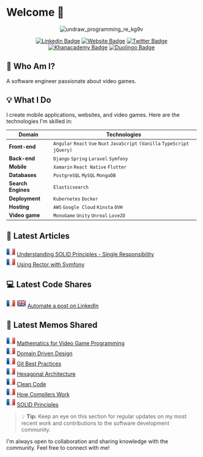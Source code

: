 # Welcome 👋
<div align="center">
<img src="https://github.com/tanguychenier/tanguychenier/assets/22911157/9998af4a-f59e-404c-b0b3-de38c61cf59e" alt="undraw_programming_re_kg9v">

<br />

[![Linkedin Badge](https://img.shields.io/badge/-Tanguy_Chenier-blue?style=for-the-badge&logo=Linkedin&logoColor=white&link=https://www.linkedin.com/in/tanguy-chenier/)](https://www.linkedin.com/in/tanguy-chenier/)
[![Website Badge](https://img.shields.io/badge/-TanSoftware-47CCCC?style=for-the-badge&logo=Google-Chrome&logoColor=white&link=https://www.tansoftware.com)](https://www.tansoftware.com)
[![Twitter Badge](https://img.shields.io/badge/-@ChenierTanguy-1ca0f1?style=for-the-badge&logo=twitter&logoColor=white&link=https://twitter.com/ChenierTanguy)](https://twitter.com/ChenierTanguy)
[![Khanacademy Badge](https://img.shields.io/badge/-Khan_Academy-14BF96?style=for-the-badge&logo=khanacademy&logoColor=white&link=https://fr.khanacademy.org/profile/tanguychenier)](https://fr.khanacademy.org/profile/tanguychenier)
[![Duolingo Badge](https://img.shields.io/badge/-Duolingo-yellow?style=for-the-badge&logo=duolingo&logoColor=white&link=https://www.duolingo.com/profile/tchenier)](https://www.duolingo.com/profile/tchenier)

</div>

## 🚀 Who Am I?

A software engineer passionate about video games.

## 💡 What I Do

I create mobile applications, websites, and video games. Here are the technologies I'm skilled in:

| Domain             | Technologies                                                                                                 |
|--------------------|--------------------------------------------------------------------------------------------------------------|
| **Front-end**      | `Angular` `React` `Vue` `Nuxt` `JavaScript` `(Vanilla` `TypeScript` `jQuery)`                                |
| **Back-end**       | `Django` `Spring` `Laravel` `Symfony`                                                                        |
| **Mobile**         | `Xamarin` `React Native` `Flutter`                                                                           |
| **Databases**      | `PostgreSQL` `MySQL` `MongoDB`                                                                               |
| **Search Engines** | `Elasticsearch`                                                                                              |
| **Deployment**     | `Kubernetes` `Docker`                                                                                        |
| **Hosting**        | `AWS` `Google Cloud` `Kinsta` `OVH`                                                                          |
| **Video game**     | `MonoGame` `Unity` `Unreal` `Love2D`                                                                         |

## 📘 Latest Articles

![FR](https://raw.githubusercontent.com/gosquared/flags/master/flags/flags/shiny/24/France.png) [Understanding SOLID Principles - Single Responsibility](https://tansoftware.com/community/article/comprendre-les-principes-solid---s)  
![FR](https://raw.githubusercontent.com/gosquared/flags/master/flags/flags/shiny/24/France.png) [Using Rector with Symfony](https://tansoftware.com/community/article/utiliser-rector-avec-symfony)

## 💻 Latest Code Shares

![FR](https://raw.githubusercontent.com/gosquared/flags/master/flags/flags/shiny/24/France.png) ![UK](https://raw.githubusercontent.com/gosquared/flags/master/flags/flags/shiny/24/United-Kingdom.png) [Automate a post on LinkedIn](https://github.com/Tan-Software/automate-linkedin-posting)

## 📝 Latest Memos Shared

![FR](https://raw.githubusercontent.com/gosquared/flags/master/flags/flags/shiny/24/France.png) [Mathematics for Video Game Programming](https://github.com/Tan-Software/Mathematiques-pour-la-programmation-de-jeux-video)  
![FR](https://raw.githubusercontent.com/gosquared/flags/master/flags/flags/shiny/24/France.png) [Domain Driven Design](https://github.com/Tan-Software/domain-driven-design)  
![FR](https://raw.githubusercontent.com/gosquared/flags/master/flags/flags/shiny/24/France.png) [Git Best Practices](https://github.com/Tan-Software/bonnes-pratiques-git)  
![FR](https://raw.githubusercontent.com/gosquared/flags/master/flags/flags/shiny/24/France.png) [Hexagonal Architecture](https://github.com/Tan-Software/clean-architecture-hexagonale)  
![FR](https://raw.githubusercontent.com/gosquared/flags/master/flags/flags/shiny/24/France.png) [Clean Code](https://github.com/Tan-Software/clean-code)  
![FR](https://raw.githubusercontent.com/gosquared/flags/master/flags/flags/shiny/24/France.png) [How Compilers Work](https://github.com/Tan-Software/fonctionnement-compilateur)  
![FR](https://raw.githubusercontent.com/gosquared/flags/master/flags/flags/shiny/24/France.png) [SOLID Principles](https://github.com/Tan-Software/les-principes-solid)

> 💡 **Tip:** Keep an eye on this section for regular updates on my most recent work and contributions to the software development community.


I'm always open to collaboration and sharing knowledge with the community. Feel free to connect with me!

